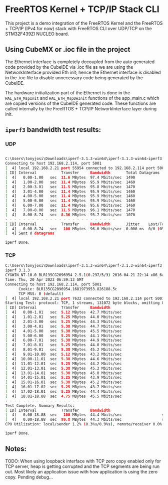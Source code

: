 # FreeRTOS Kernel + TCP/IP Stack CLI 

This project is a demo integration of the FreeRTOS Kernel and the FreeRTOS + TCP/IP (IPv4 for now) stack with FreeRTOS CLI over UDP/TCP on the STM32F439ZI NUCLEO board.

## Using CubeMX or .ioc file in the project

The Ethernet interface is completely decoupled from the auto generated code provided by the CubeIDE via .ioc file as we are using the NetworkInterface provided Eth init; hence the Ethernet interface is disabled in the .ioc file to disable unnecessary code being generated by the CubeIDE.

The hardware initialization part of the Ethernet is done in the `HAL_ETH_MspInit` and `HAL_ETH_MspDeInit` functions of the app_main.c which are copied versions of the CubeIDE generated code. These functions are called internally by the FreeRTOS + TCP/IP NetworkInterface layer during init.


## `iperf3` bandwidth test results:

### UDP

``` sh

C:\Users\tonyjosi\Downloads\iperf-3.1.3-win64\iperf-3.1.3-win64>iperf3.exe -c 192.168.2.114 --port 5001 --udp --bandwidth 0 --set-mss 1460 --bytes 100M
Connecting to host 192.168.2.114, port 5001
[  4] local 192.168.2.21 port 55954 connected to 192.168.2.114 port 5001
[ ID] Interval           Transfer     Bandwidth       Total Datagrams
[  4]   0.00-1.00   sec  11.6 MBytes  97.4 Mbits/sec  1490
[  4]   1.00-2.00   sec  11.4 MBytes  95.9 Mbits/sec  1460
[  4]   2.00-3.01   sec  11.5 MBytes  95.8 Mbits/sec  1470
[  4]   3.01-4.00   sec  11.4 MBytes  95.9 Mbits/sec  1460
[  4]   4.00-5.00   sec  11.4 MBytes  95.9 Mbits/sec  1460
[  4]   5.00-6.00   sec  11.4 MBytes  95.9 Mbits/sec  1460
[  4]   6.00-7.00   sec  11.4 MBytes  95.6 Mbits/sec  1460
[  4]   7.00-8.00   sec  11.5 MBytes  96.1 Mbits/sec  1470
[  4]   8.00-8.74   sec  8.36 MBytes  95.7 Mbits/sec  1070
- - - - - - - - - - - - - - - - - - - - - - - - -
[ ID] Interval           Transfer     Bandwidth       Jitter    Lost/Total Datagrams
[  4]   0.00-8.74   sec   100 MBytes  96.0 Mbits/sec  0.000 ms  0/0 (0%)
[  4] Sent 0 datagrams

iperf Done.

```

### TCP

``` sh
C:\Users\tonyjosi\Downloads\iperf-3.1.3-win64\iperf-3.1.3-win64>iperf3.exe -c 192.168.2.114 --port 5001 --bytes 100M -V
iperf 3.1.3
CYGWIN_NT-10.0 BLR135CG2096954 2.5.1(0.297/5/3) 2016-04-21 22:14 x86_64
Time: Thu, 20 Apr 2023 06:59:13 GMT
Connecting to host 192.168.2.114, port 5001
      Cookie: BLR135CG2096954.1681973953.826188.5c
      TCP MSS: 0 (default)
[  4] local 192.168.2.21 port 7632 connected to 192.168.2.114 port 5001
Starting Test: protocol: TCP, 1 streams, 131072 byte blocks, omitting 0 seconds, 104857600 bytes to send
[ ID] Interval           Transfer     Bandwidth
[  4]   0.00-1.01   sec  5.12 MBytes  42.7 Mbits/sec
[  4]   1.01-2.01   sec  5.25 MBytes  44.0 Mbits/sec
[  4]   2.01-3.00   sec  5.25 MBytes  44.3 Mbits/sec
[  4]   3.00-4.01   sec  5.38 MBytes  44.7 Mbits/sec
[  4]   4.01-5.00   sec  5.38 MBytes  45.5 Mbits/sec
[  4]   5.00-6.00   sec  5.25 MBytes  44.1 Mbits/sec
[  4]   6.00-7.01   sec  5.38 MBytes  44.9 Mbits/sec
[  4]   7.01-8.01   sec  5.25 MBytes  44.0 Mbits/sec
[  4]   8.01-9.01   sec  5.38 MBytes  45.2 Mbits/sec
[  4]   9.01-10.00  sec  5.12 MBytes  43.2 Mbits/sec
[  4]  10.00-11.01  sec  5.38 MBytes  44.6 Mbits/sec
[  4]  11.01-12.01  sec  5.25 MBytes  44.2 Mbits/sec
[  4]  12.01-13.01  sec  5.38 MBytes  45.3 Mbits/sec
[  4]  13.01-14.01  sec  5.38 MBytes  45.0 Mbits/sec
[  4]  14.01-15.01  sec  5.25 MBytes  43.9 Mbits/sec
[  4]  15.01-16.01  sec  5.38 MBytes  45.2 Mbits/sec
[  4]  16.01-17.02  sec  5.25 MBytes  43.7 Mbits/sec
[  4]  17.02-18.01  sec  5.25 MBytes  44.4 Mbits/sec
[  4]  18.01-18.88  sec  4.75 MBytes  45.5 Mbits/sec
- - - - - - - - - - - - - - - - - - - - - - - - -
Test Complete. Summary Results:
[ ID] Interval           Transfer     Bandwidth
[  4]   0.00-18.88  sec   100 MBytes  44.4 Mbits/sec                  sender
[  4]   0.00-18.88  sec  99.8 MBytes  44.3 Mbits/sec                  receiver
CPU Utilization: local/sender 1.2% (0.3%u/0.9%s), remote/receiver 0.0% (0.0%u/0.0%s)

iperf Done.
```

## Notes:

TODO: When using loopback interface with TCP zero copy enabled only for TCP server, heap is getting corrupted and the TCP segments are being run out. Most likely an application issue with how application is using the zero copy. Pending debug...